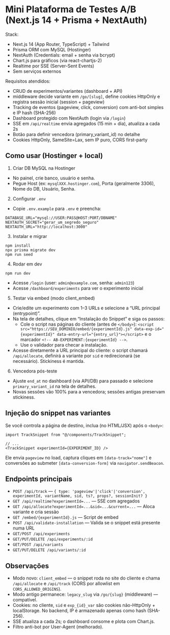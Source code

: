 # Mini Plataforma de Testes A/B (Next.js 14 + Prisma + NextAuth)

Stack:
- Next.js 14 (App Router, TypeScript) + Tailwind
- Prisma ORM com MySQL (Hostinger)
- NextAuth (Credentials: email + senha via bcrypt)
- Chart.js para gráficos (via react-chartjs-2)
- Realtime por SSE (Server-Sent Events)
- Sem serviços externos

Requisitos atendidos:
- CRUD de experimentos/variantes (dashboard + API)
- middleware decide variante em `/go/[slug]`, define cookies HttpOnly e registra sessão inicial (session + pageview)
- Tracking de eventos (pageview, click, conversion) com anti-bot simples e IP hash (SHA-256)
- Dashboard protegido com NextAuth (login via `/login`)
- SSE em `/api/realtime` envia agregados (15 min + dia), atualiza a cada 2s
- Botão para definir vencedora (primary_variant_id) no detalhe
- Cookies HttpOnly, SameSite=Lax, sem IP puro, CORS first-party

## Como usar (Hostinger + local)

1) Criar DB MySQL na Hostinger
- No painel, crie banco, usuário e senha.
- Pegue Host (ex: `mysqlXXX.hostinger.com`), Porta (geralmente 3306), Nome do DB, Usuário, Senha.

2) Configurar `.env`
- Copie `.env.example` para `.env` e preencha:
```
DATABASE_URL="mysql://USER:PASS@HOST:PORT/DBNAME"
NEXTAUTH_SECRET="gerar_um_segredo_seguro"
NEXTAUTH_URL="http://localhost:3000"
```

3) Instalar e migrar
```
npm install
npx prisma migrate dev
npm run seed
```

4) Rodar em dev
```
npm run dev
```
- Acesse `/login` (user: `admin@example.com`, senha: `admin123`)
- Acesse `/dashboard/experiments` para ver o experimento inicial

5) Testar via embed (modo client_embed)
- Crie/edite um experimento com 1–3 URLs e selecione a “URL principal (entrypoint)”.
- Na tela de detalhes, clique em “Instalação do Snippet” e siga os passos:
  - Cole o script nas páginas do cliente (antes de `</body>`):
    `<script src="https://SEU_DOMINIO/embed/{experimentId}.js" data-exp-id="{experimentId}" data-entry-url="{entry_url}"></script>`
    e o marcador `<!-- AB-EXPERIMENT:{experimentId} -->`.
  - Use o validador para checar a instalação.
- Acesse diretamente a URL principal do cliente: o script chamará `/api/allocate`, definirá a variante por `sid` e redirecionará (se necessário). Stickiness é mantida.

6) Vencedora pós-teste
- Ajuste `end_at` no dashboard (via API/DB) para passado e selecione `primary_variant_id` na tela de detalhes.
- Novas sessões vão 100% para a vencedora; sessões antigas preservam stickiness.

## Injeção do snippet nas variantes
Se você controla a página de destino, inclua (no HTML/JSX) após o `<body>`:
```tsx
import TrackSnippet from "@/components/TrackSnippet";

// ...
<TrackSnippet experimentId={EXPERIMENT_ID} />
```
Ele envia `pageview` no load, captura cliques em `[data-track="nome"]` e conversões ao submeter `[data-conversion-form]` via `navigator.sendBeacon`.

## Endpoints principais
- `POST /api/track` — `{ type: 'pageview'|'click'|'conversion', experimentId, variantName, sid, ts?, props?, sessionInit? }`
- `GET /api/realtime?experimentId=...` — SSE com agregados
- `GET /api/allocate?experimentId=...&sid=...&current=...` — Aloca variante e cria sessão
- `GET /embed/{experimentId}.js` — Script de embed
- `POST /api/validate-installation` — Valida se o snippet está presente numa URL
- `GET/POST /api/experiments`
- `GET/PUT/DELETE /api/experiments/:id`
- `GET/POST /api/variants`
- `GET/PUT/DELETE /api/variants/:id`

## Observações
- Modo novo: `client_embed` — o snippet roda no site do cliente e chama `/api/allocate` e `/api/track` (CORS por allowlist em `CORS_ALLOWED_ORIGINS`).
- Modo antigo permanece: `legacy_slug` via `/go/{slug}` (middleware) — compatível.
- Cookies: no cliente, `sid` e `exp_{id}_var` são cookies não-HttpOnly + localStorage. No backend, IP é armazenado apenas como hash (SHA-256).
- SSE atualiza a cada 2s; o dashboard consome e plota com Chart.js.
- Filtro anti-bot por User-Agent (melhorado). 
